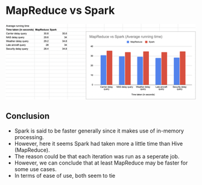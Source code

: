 # MapReduce vs Spark

![alt text](https://github.com/charakajg/UoM_MapReduce-vs-Spark/blob/main/Running%20time/Running%20time.png?raw=true)

## Conclusion

* Spark is said to be faster generally since it makes use of in-memory processing.
* However, here it seems Spark had taken more a little time than Hive (MapReduce).
* The reason could be that each iteration was run as a seperate job.
* However, we can conclude that at least MapReduce may be faster for some use cases.
* In terms of ease of use, both seem to tie
